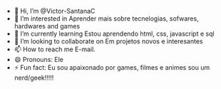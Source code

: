 - 👋 Hi, I’m @Victor-SantanaC
- 👀 I’m interested in Aprender mais sobre tecnelogias, sofwares, hardwares and games
- 🌱 I’m currently learning Estou aprendendo html, css, javascript e sql
- 💞️ I’m looking to collaborate on Em projetos novos e interesantes 
- 📫 How to reach me E-mail.
- 😄 Pronouns: Ele
- ⚡ Fun fact: Eu sou apaixonado por games, filmes e animes sou um nerd/geek!!!!!

<!---
Victor-SantanaC/Victor-SantanaC is a ✨ special ✨ repository because its `README.md` (this file) appears on your GitHub profile.
You can click the Preview link to take a look at your changes.
--->
